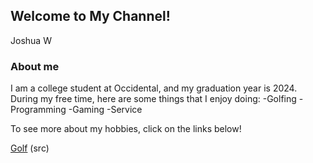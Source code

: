 ## Welcome to My Channel!

Joshua W

### About me

I am a college student at Occidental, and my graduation year is 2024. During my free time, here are some things that I enjoy doing:
-Golfing
-Programming
-Gaming
-Service

To see more about my hobbies, click on the links below!

[Golf](http://localhost:63342/pythonProject1/Golfindex.html?_ijt=tkmi06fivc8kditetn7tnmobdm) (src)

